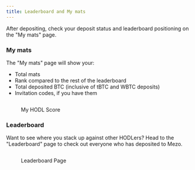 ```yaml
---
title: Leaderboard and My mats
---
```


After depositing, check your deposit status and leaderboard positioning on the "My mats" page.

### My mats

The "My mats" page will show your:&#x20;

* Total mats
* Rank compared to the rest of the leaderboard
* Total deposited BTC (inclusive of tBTC and WBTC deposits)&#x20;
* Invitation codes, if you have them

<figure><img src="../../.gitbook/assets/Screenshot 2024-04-09 at 11.07.35 AM (2).png" alt=""><figcaption><p>My HODL Score</p></figcaption></figure>

### Leaderboard&#x20;

Want to see where you stack up against other HODLers? Head to the "Leaderboard" page to check out everyone who has deposited to Mezo.

<figure><img src="../../.gitbook/assets/Screenshot 2024-04-09 at 11.07.42 AM (2).png" alt=""><figcaption><p>Leaderboard Page</p></figcaption></figure>

